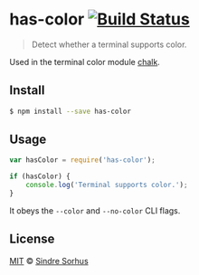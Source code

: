 # has-color [![Build Status](https://travis-ci.org/sindresorhus/has-color.svg?branch=master)](https://travis-ci.org/sindresorhus/has-color)

> Detect whether a terminal supports color.

Used in the terminal color module [chalk](https://github.com/sindresorhus/chalk).


## Install

```bash
$ npm install --save has-color
```


## Usage

```js
var hasColor = require('has-color');

if (hasColor) {
	console.log('Terminal supports color.');
}
```

It obeys the `--color` and `--no-color` CLI flags.


## License

[MIT](//opensource.org/licenses/MIT) © [Sindre Sorhus](//sindresorhus.com)
